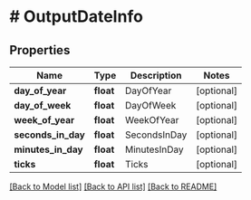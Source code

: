 # # OutputDateInfo

## Properties

Name | Type | Description | Notes
------------ | ------------- | ------------- | -------------
**day_of_year** | **float** | DayOfYear | [optional]
**day_of_week** | **float** | DayOfWeek | [optional]
**week_of_year** | **float** | WeekOfYear | [optional]
**seconds_in_day** | **float** | SecondsInDay | [optional]
**minutes_in_day** | **float** | MinutesInDay | [optional]
**ticks** | **float** | Ticks | [optional]

[[Back to Model list]](../../README.md#models) [[Back to API list]](../../README.md#endpoints) [[Back to README]](../../README.md)
